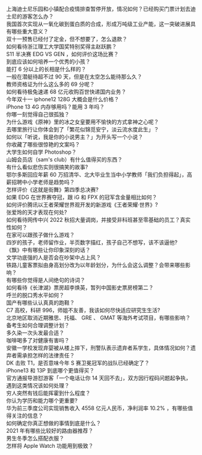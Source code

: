 上海迪士尼乐园和小镇配合疫情排查暂停开放，情况如何？已经购买门票计划去迪士尼的游客怎么办？  
我国首次实现从一氧化碳到蛋白质的合成，形成万吨级工业产能，这一突破进展具有哪些重大意义？  
双十一预售已经付了定金，但不想要了，怎么退款？  
如何看待浙江理工大学国奖特别奖得主赵跃鹏？  
S11 半决赛 EDG VS GEN ，如何评价这场比赛？  
到底应该如何培养一个优秀的小孩？  
能打 6 分以上的长相是什么样的？  
一般在潜艇待超不过 90 天，但是在太空怎么能待那么久？  
教师资格证为什么这么多的 69 分呢？  
如何看待极兔速递 68 亿元收购百世快递国内业务？  
今年双十一 iphone12 128G 大概会是什么价格？  
iPhone 13 4G 内存够用吗？能用 3 年吗？  
你哪一刻觉得自己很孤独？  
为什么游戏《原神》里的冰之女皇要用不愉快的方式拿神之心呢？  
去哪里旅行让你体会到了「繁花似锦觅安宁，淡云流水度此生」？  
如何以「听说，我是你的小说男主？」为开头写一个小说？  
你收藏了哪些很惊艳的文案吗？  
大学生如何自学 Photoshop？  
山姆会员店（sam's club）有什么值得买的东西？  
有什么看似悲伤实则很搞笑的故事?  
鄂尔多斯回应年薪 60 万招清华、北大毕业生当中小学教师「我们负担得起」，高薪招聘中小学老师是趋势吗？  
怎样评价《这就是街舞》第四季总决赛?  
如果 EDG 在世界赛夺冠，跟 iG 和 FPX 的冠军含金量相比如何？  
如何评价腾讯以王者荣耀世界观开发的新游戏《王者荣耀·世界》?  
张爱玲的天才表现在何处?  
如何看待网传中兴 2022 秋招大量调岗，并接受非科班甚至零基础的员工？真实性如何？  
在家可以跟孩子做什么游戏？  
四岁的孩子，老师留作业，半页数字描红，孩子自己不想写，该不该逼他?  
《飘》中有哪些让你印象深刻的话？  
文学功底强的人是否会在吵架中占上风？  
铁路儿童客票拟由身高划分改为以年龄划分，为什么会这么调整？会带来哪些影响？  
有哪些你觉得是人间绝句的诗词？  
如何看待《长津湖》票房超李焕英，暂列中国影史票房榜第二？  
呼兰的脱口秀水平如何？  
国产有哪些认认真真的跑鞋？  
C7 高校，科研 996，师姐不友善，我该如何尽快适应研究生生活?  
北京地区取消近期雅思、托福、 GRE 、 GMAT 等海外考试项目，有哪些影响？备考生如何合理调整计划？  
多久染一次头发最合适？  
咖啡喝多了对健康有害吗？  
安徽一学校发现弃婴被从楼上摔下，刑警队表示遗弃者系学生，具体情况如何？遗弃者需承担怎样的法律责任？  
DK 击败 T1，是否意味今年 S 赛卫冕冠军的战队已经确定了？  
iPhone13 和 13P 到底哪个更值得买？  
官方通报导游怼游客「一个电话让你 14 天回不去」，双方因行程码问题起争执，遇到这类情况该如何处理？  
穷人突然有钱后能挥霍到什么程度？  
你认为学历和能力哪个更重要?  
华为前三季度公司实现销售收入 4558 亿元人民币，净利润率 10.2% ，有哪些值得关注的信息？  
如何确定你真正想做的事情到底是什么？  
2021 年有哪些比较好的路由器推荐？  
男生冬季怎么搭配衣服？  
怎样将 Apple Watch 功能用到极致？  
